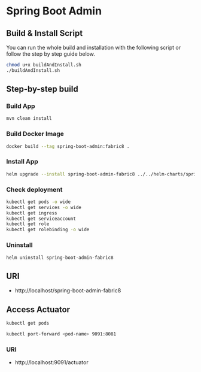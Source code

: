 # Spring Boot Admin

## Build & Install Script

You can run the whole build and installation with the following script or follow the step by step guide below.

```bash
chmod u+x buildAndInstall.sh
./buildAndInstall.sh
```

## Step-by-step build

### Build App
```bash
mvn clean install
```

### Build Docker Image
```bash
docker build --tag spring-boot-admin:fabric8 .
```

### Install App
```bash
helm upgrade --install spring-boot-admin-fabric8 ../../helm-charts/spring-boot-admin -f deployment/values.yml
```

### Check deployment
```bash
kubectl get pods -o wide
kubectl get services -o wide
kubectl get ingress
kubectl get serviceaccount
kubectl get role
kubectl get rolebinding -o wide
```

### Uninstall
```bash
helm uninstall spring-boot-admin-fabric8
```

## URI

- http://localhost/spring-boot-admin-fabric8

## Access Actuator
```bash
kubectl get pods
```
```bash
kubectl port-forward <pod-name> 9091:8081
```
### URI

- http://localhost:9091/actuator
